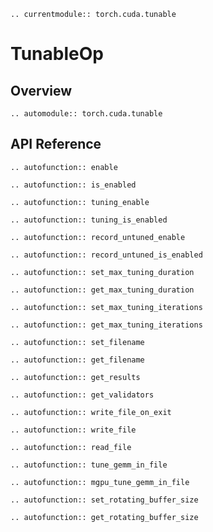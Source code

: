 ```{eval-rst}
.. currentmodule:: torch.cuda.tunable
```

# TunableOp

## Overview

```{eval-rst}
.. automodule:: torch.cuda.tunable
```

## API Reference

```{eval-rst}
.. autofunction:: enable
```

```{eval-rst}
.. autofunction:: is_enabled
```

```{eval-rst}
.. autofunction:: tuning_enable
```

```{eval-rst}
.. autofunction:: tuning_is_enabled
```

```{eval-rst}
.. autofunction:: record_untuned_enable
```

```{eval-rst}
.. autofunction:: record_untuned_is_enabled
```

```{eval-rst}
.. autofunction:: set_max_tuning_duration
```

```{eval-rst}
.. autofunction:: get_max_tuning_duration
```

```{eval-rst}
.. autofunction:: set_max_tuning_iterations
```

```{eval-rst}
.. autofunction:: get_max_tuning_iterations
```

```{eval-rst}
.. autofunction:: set_filename
```

```{eval-rst}
.. autofunction:: get_filename
```

```{eval-rst}
.. autofunction:: get_results
```

```{eval-rst}
.. autofunction:: get_validators
```

```{eval-rst}
.. autofunction:: write_file_on_exit
```

```{eval-rst}
.. autofunction:: write_file
```

```{eval-rst}
.. autofunction:: read_file
```

```{eval-rst}
.. autofunction:: tune_gemm_in_file
```

```{eval-rst}
.. autofunction:: mgpu_tune_gemm_in_file
```

```{eval-rst}
.. autofunction:: set_rotating_buffer_size
```

```{eval-rst}
.. autofunction:: get_rotating_buffer_size
```
